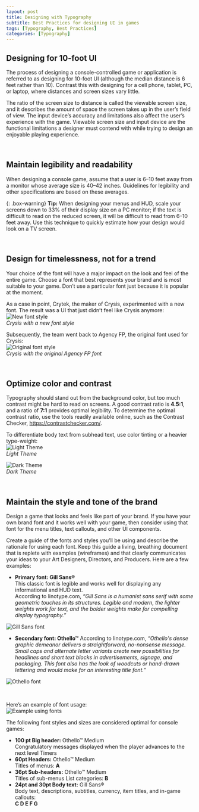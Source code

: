 ```yaml
---
layout: post
title: Designing with Typography
subtitle: Best Practices for designing UI in games
tags: [Typography, Best Practices]
categories: [Typography]
---
```


## Designing for 10-foot UI
The process of designing a console-controlled game or application is referred to as designing for 10-foot UI (although the median distance is 6 feet rather than 10). Contrast this with designing for a cell phone, tablet, PC, or laptop, where distances and screen sizes vary little. 

The ratio of the screen size to distance is called the viewable screen size, and it describes the amount of space the screen takes up in the user’s field of view. The input device’s accuracy and limitations also affect the user’s experience with the game. Viewable screen size and input device are the functional limitations a designer must contend with while trying to design an enjoyable playing experience.

<br>

## Maintain legibility and readability
When designing a console game, assume that a user is 6–10 feet away from a monitor whose average size is 40–42 inches. Guidelines for legibility and other specifications are based on these averages.


{: .box-warning}
**Tip:** When designing your menus and HUD, scale your screens down to 33% of their display size on a PC monitor; if the text is difficult to read on the reduced screen, it will be difficult to read from 6–10 feet away. Use this technique to quickly estimate how your design would look on a TV screen.

<br>

## Design for timelessness, not for a trend
Your choice of the font will have a major impact on the look and feel of the entire game. Choose a font that best represents your brand and is most suitable to your game. Don’t use a particular font just because it is popular at the moment.

As a case in point, Crytek, the maker of Crysis, experimented with a new font. The result was a UI that just didn’t feel like Crysis anymore:  
![New font style](/privatebebomalaka/img/Crysis_newfont.jpg)   
_Crysis with a new font style_

Subsequently, the team went back to Agency FP, the original font used for Crysis:  
![Original font style](/privatebebomalaka/img/Crysis_originalfont.jpg)   
_Crysis with the original Agency FP font_

<br>

## Optimize color and contrast
Typography should stand out from the background color, but too much contrast might be hard to read on screens. A good contrast ratio is **4.5:1**, and a ratio of **7:1** provides optimal legibility. To determine the optimal contrast ratio, use the tools readily available online, such as the Contrast Checker, https://contrastchecker.com/.

To differentiate body text from subhead text, use color tinting or a heavier type-weight:  
![Light Theme](/privatebebomalaka/img/Light_theme.jpg)   
_Light Theme_

![Dark Theme](/privatebebomalaka/img/Dark_theme.jpg)   
_Dark Theme_

<br>

## Maintain the style and tone of the brand
Design a game that looks and feels like part of your brand. If you have your own brand font and it works well with your game, then consider using that font for the menu titles, text callouts, and other UI components.

Create a guide of the fonts and styles you’ll be using and describe the rationale for using each font. Keep this guide a living, breathing document that is replete with examples (wireframes) and that clearly communicates your ideas to your Art Designers, Directors, and Producers. Here are a few examples: 
- **Primary font: Gill Sans®**  
This classic font is legible and works well for displaying any informational and HUD text.  
According to linotype.com, _“Gill Sans is a humanist sans serif with some geometric touches in its structures. Legible and modern, the lighter weights work for text, and the bolder weights make for compelling display typography.”_   

![Gill Sans font](/privatebebomalaka/img/Gills_Sans.jpg)

- **Secondary font: Othello™**
According to linotype.com, _“Othello's dense graphic demeanor delivers a straightforward, no-nonsense message. Small caps and alternate letter variants create new possibilities for headlines and short text blocks in advertisements, signage, and packaging. This font also has the look of woodcuts or hand-drawn lettering and would make for an interesting title font.”_

![Othello font](/privatebebomalaka/img/Othello.jpg)

<br>

Here’s an example of font usage:  
![Example using fonts](/privatebebomalaka/img/Font_Example.jpg)

The following font styles and sizes are considered optimal for console games:
- **100 pt Big header:** Othello™ Medium  
Congratulatory messages displayed when the player advances to the next level
Timers
- **60pt Headers:** Othello™ Medium   
Titles of menus: **A**
- **36pt Sub-headers:** Othello™ Medium   
Titles of sub-menus List categories: **B**
- **24pt and 30pt Body text:** Gill Sans®  
Body text, descriptions, subtitles, currency, item titles, and in-game callouts:  
**C D E F G**

<br>
